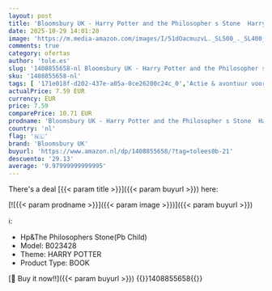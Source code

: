 ```yaml
---
layout: post
title: 'Bloomsbury UK - Harry Potter and the Philosopher s Stone  Harry Potter 1  Band 1 '
date: 2025-10-29 14:01:28
image: 'https://m.media-amazon.com/images/I/51dOacmuzvL._SL500_._SL400_.jpg'
comments: true
category: ofertas
author: 'tole.es'
slug: '1408855658-nl Bloomsbury UK - Harry Potter and the Philosopher s Stone...'
sku: '1408855658-nl'
tags: [ '171e018f-d202-437e-a05a-0ce26200c24c_0','Actie & avontuur voor kinderen','Arborist Merchandising Root','Boeken','Engelstalige boeken','Fantasie voor kinderen','Featured Categories','Genrefictie','Kinderboeken','Literaire fictie','Literatuur & fictie','Literatuur & fictie voor kinderen','Paranormale fantasie voor kinderen','Sciencefiction & fantasy voor kinderen','Self Service','Special Features Stores','Visionaire en metafysische fantasyfictie voor kinderen','bloomsbury uk','🇳🇱', ]
actualPrice: 7.59 EUR
currency: EUR
price: 7.59
comparePrice: 10.71 EUR
prodname: 'Bloomsbury UK - Harry Potter and the Philosopher s Stone  Harry Potter 1  Band 1 '
country: 'nl'
flag: '🇳🇱'
brand: 'Bloomsbury UK'
buyurl: 'https://www.amazon.nl/dp/1408855658/?tag=tolees0b-21'
descuento: '29.13'
average: '9.97999999999995'
---
```


There's a deal [{{< param title >}}]({{< param buyurl >}})  here:

[![{{< param prodname >}}]({{< param image >}})]({{< param buyurl >}})

ℹ️:

- Hp&The Philosophers Stone(Pb Child)
- Model: B023428
- Theme: HARRY POTTER
- Product Type: BOOK

[🛒 Buy it now!!]({{< param buyurl >}})
{{<world>}}1408855658{{</world>}}
